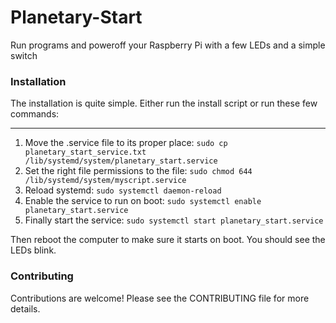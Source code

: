 # Planetary-Start
Run programs and poweroff your Raspberry Pi with a few LEDs and  a simple switch

### Installation
The installation is quite simple. Either run the install script or run these few commands:

-------
1. Move the .service file to its proper place:
	`sudo cp planetary_start_service.txt /lib/systemd/system/planetary_start.service`
2. Set the right file permissions to the file:
	`sudo chmod 644 /lib/systemd/system/myscript.service`
3. Reload systemd:
	`sudo systemctl daemon-reload`
4. Enable the service to run on boot:
	`sudo systemctl enable planetary_start.service`
5. Finally start the service:
	`sudo systemctl start planetary_start.service`

Then reboot the computer to make sure it starts on boot. You should see the LEDs blink.

### Contributing
Contributions are welcome!
Please see the CONTRIBUTING file for more details.
